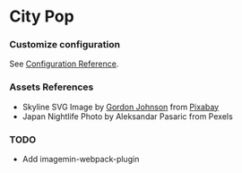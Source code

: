 # City Pop

### Customize configuration

See [Configuration Reference](https://cli.vuejs.org/config/).

### Assets References

- Skyline SVG
  Image by <a href="https://pixabay.com/users/GDJ-1086657/?utm_source=link-attribution&amp;utm_medium=referral&amp;utm_campaign=image&amp;utm_content=2730410">Gordon Johnson</a> from <a href="https://pixabay.com/?utm_source=link-attribution&amp;utm_medium=referral&amp;utm_campaign=image&amp;utm_content=2730410">Pixabay</a>
- Japan Nightlife Photo by Aleksandar Pasaric from Pexels

### TODO

- Add imagemin-webpack-plugin
